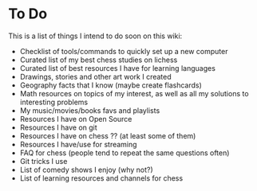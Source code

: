 # To Do

This is a list of things I intend to do soon on this wiki:

 - Checklist of tools/commands to quickly set up a new computer
 - Curated list of my best chess studies on lichess
 - Curated list of best resources I have for learning languages
 - Drawings, stories and other art work I created
 - Geography facts that I know (maybe create flashcards)
 - Math resources on topics of my interest, as well as all my solutions to interesting problems
 - My music/movies/books favs and playlists
 - Resources I have on Open Source
 - Resources I have on git
 - Resources I have on chess ?? (at least some of them)
 - Resources I have/use for streaming
 - FAQ for chess (people tend to repeat the same questions often)
 - Git tricks I use
 - List of comedy shows I enjoy (why not?)
 - List of learning resources and channels for chess
